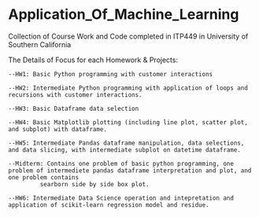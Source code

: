 # Application_Of_Machine_Learning
Collection of Course Work and Code completed in ITP449 in University of Southern California

The Details of Focus for each Homework & Projects:

	--HW1: Basic Python programming with customer interactions

	--HW2: Intermediate Python programming with application of loops and recursions with customer interactions. 

	--HW3: Basic Dataframe data selection

	--HW4: Basic Matplotlib plotting (including line plot, scatter plot, and subplot) with dataframe.

	--HW5: Intermediate Pandas dataframe manipulation, data selections, and data slicing, with intermediate subplot on datetime dataframe.
  
  	--Midterm: Contains one problem of basic python programming, one problem of intermediete pandas dataframe interpretation and plot, and one problem contains
             searborn side by side box plot.
  
  	--HW6: Intermediate Data Science operation and intepretation and application of scikit-learn regression model and residue. 
